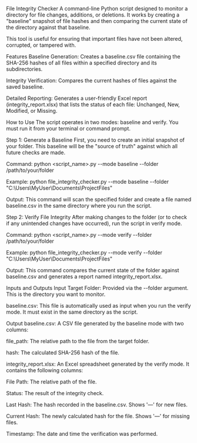 File Integrity Checker
A command-line Python script designed to monitor a directory for file changes, additions, or deletions. It works by creating a "baseline" snapshot of file hashes and then comparing the current state of the directory against that baseline.

This tool is useful for ensuring that important files have not been altered, corrupted, or tampered with.

Features
Baseline Generation: Creates a baseline.csv file containing the SHA-256 hashes of all files within a specified directory and its subdirectories.

Integrity Verification: Compares the current hashes of files against the saved baseline.

Detailed Reporting: Generates a user-friendly Excel report (integrity_report.xlsx) that lists the status of each file: Unchanged, New, Modified, or Missing.

How to Use
The script operates in two modes: baseline and verify. You must run it from your terminal or command prompt.

Step 1: Generate a Baseline
First, you need to create an initial snapshot of your folder. This baseline will be the "source of truth" against which all future checks are made.

Command: python <script_name>.py --mode baseline --folder /path/to/your/folder

Example: python file_integrity_checker.py --mode baseline --folder "C:\Users\MyUser\Documents\ProjectFiles"

Output: This command will scan the specified folder and create a file named baseline.csv in the same directory where you run the script.

Step 2: Verify File Integrity
After making changes to the folder (or to check if any unintended changes have occurred), run the script in verify mode.

Command: python <script_name>.py --mode verify --folder /path/to/your/folder

Example: python file_integrity_checker.py --mode verify --folder "C:\Users\MyUser\Documents\ProjectFiles"

Output: This command compares the current state of the folder against baseline.csv and generates a report named integrity_report.xlsx.

Inputs and Outputs
Input
Target Folder: Provided via the --folder argument. This is the directory you want to monitor.

baseline.csv: This file is automatically used as input when you run the verify mode. It must exist in the same directory as the script.

Output
baseline.csv: A CSV file generated by the baseline mode with two columns:

file_path: The relative path to the file from the target folder.

hash: The calculated SHA-256 hash of the file.

integrity_report.xlsx: An Excel spreadsheet generated by the verify mode. It contains the following columns:

File Path: The relative path of the file.

Status: The result of the integrity check.

Last Hash: The hash recorded in the baseline.csv. Shows '—' for new files.

Current Hash: The newly calculated hash for the file. Shows '—' for missing files.

Timestamp: The date and time the verification was performed.

